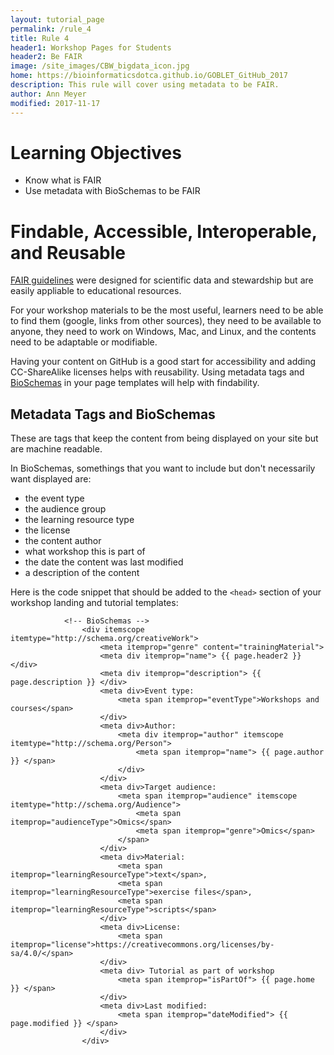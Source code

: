 ```yaml
---
layout: tutorial_page
permalink: /rule_4
title: Rule 4
header1: Workshop Pages for Students
header2: Be FAIR
image: /site_images/CBW_bigdata_icon.jpg
home: https://bioinformaticsdotca.github.io/GOBLET_GitHub_2017
description: This rule will cover using metadata to be FAIR.
author: Ann Meyer
modified: 2017-11-17
---
```


# Learning Objectives

* Know what is FAIR  
* Use metadata with BioSchemas to be FAIR  

# Findable, Accessible, Interoperable, and Reusable

[FAIR guidelines](https://www.nature.com/articles/sdata201618) were designed for scientific data and stewardship but are easily appliable to educational resources.

For your workshop materials to be the most useful, learners need to be able to find them (google, links from other sources), they need to be available to anyone, they need to work on Windows, Mac, and Linux, and the contents need to be adaptable or modifiable.

Having your content on GitHub is a good start for accessibility and adding CC-ShareAlike licenses helps with reusability.  Using metadata tags and [BioSchemas](bioschemas.org) in your page templates will help with findability.

## Metadata Tags and BioSchemas

These are tags that keep the content from being displayed on your site but are machine readable.

In BioSchemas, somethings that you want to include but don't necessarily want displayed are:

* the event type   
* the audience group  
* the learning resource type  
* the license  
* the content author  
* what workshop this is part of  
* the date the content was last modified  
* a description of the content  

Here is the code snippet that should be added to the `<head>` section of your workshop landing and tutorial templates:  

```
			<!-- BioSchemas -->
				<div itemscope itemtype="http://schema.org/creativeWork">
					<meta itemprop="genre" content="trainingMaterial">
					<meta div itemprop="name"> {{ page.header2 }} </div>
					<meta div itemprop="description"> {{ page.description }} </div>
					<meta div>Event type: 
						<meta span itemprop="eventType">Workshops and courses</span>
					</div>
					<meta div>Author: 
						<meta div itemprop="author" itemscope itemtype="http://schema.org/Person">
							<meta span itemprop="name"> {{ page.author }} </span>
						</div>
					</div>
					<meta div>Target audience:
						<meta span itemprop="audience" itemscope itemtype="http://schema.org/Audience">
   							<meta span itemprop="audienceType">Omics</span>
   							<meta span itemprop="genre">Omics</span>
						</span>
					</div>
					<meta div>Material: 
						<meta span itemprop="learningResourceType">text</span>,
						<meta span itemprop="learningResourceType">exercise files</span>, 
						<meta span itemprop="learningResourceType">scripts</span>
					</div>
					<meta div>License:
						<meta span itemprop="license">https://creativecommons.org/licenses/by-sa/4.0/</span>
					</div>
					<meta div> Tutorial as part of workshop
						<meta span itemprop="isPartOf"> {{ page.home }} </span>
					</div>
					<meta div>Last modified:
   						<meta span itemprop="dateModified"> {{ page.modified }} </span>
					</div>
				</div>
```
